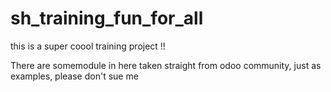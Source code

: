 # sh_training_fun_for_all
this is a super coool training project !!

There are somemodule in here taken straight from odoo community, just as examples, please don't sue me
